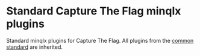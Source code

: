 # Standard Capture The Flag minqlx plugins

Standard minqlx plugins for Capture The Flag. All plugins from the [common standard](https://github.com/quakelive-server-standards/quakelive-server-standards/tree/master/minqlx-plugins/standard/common) are inherited.
